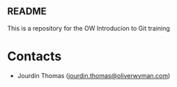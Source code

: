 ## README

This is a repository for the OW Introducion to Git training

# Contacts

- Jourdin Thomas (jourdin.thomas@oliverwyman.com)